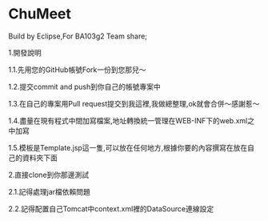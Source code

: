 # ChuMeet
Build by Eclipse,For BA103g2 Team share;

1.開發說明

 1.1.先用您的GitHub帳號Fork一份到您那兒～

 1.2.提交commit and push到你自己的帳號專案中
 
 1.3.在自己的專案用Pull request提交到我這裡,我做總整理,ok就會合併～感謝惹～
 
 1.4.盡量在現有程式中間加寫檔案,地址轉換統一管理在WEB-INF下的web.xml之中加寫
 
 1.5.模板是Template.jsp這一隻,可以放在任何地方,根據你要的內容撰寫在放在自己的資料夾下面
  
2.直接clone到你那邊測試
 
 2.1.記得處理jar檔依賴問題
 
 2.2.記得配置自己Tomcat中context.xml裡的DataSource連線設定
 

